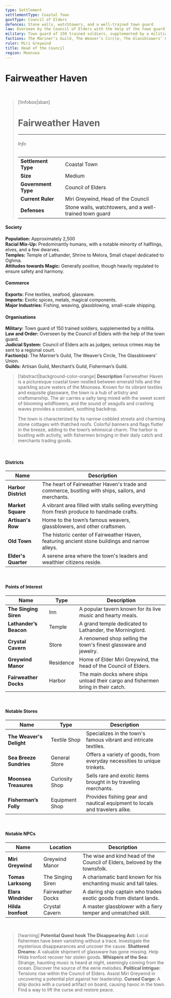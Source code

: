 ```yaml
---
type: Settlement
settlementType: Coastal Town
govtType: Council of Elders
defences: Stone walls, watchtowers, and a well-trained town guard
law: Overseen by the Council of Elders with the help of the town guard
military: Town guard of 150 trained soldiers, supplemented by a militia
factions: The Mariner’s Guild, The Weaver’s Circle, The Glassblowers’ Union
ruler: Miri Greywind
title: Head of the Council
region: Moonsea
---
```


# **Fairweather Haven**

<br>

> [!infobox|sban]
> # Fairweather Haven
> ---
>
> ###### Info
>  | | |
> |---|---|
> | **Settlement Type** | Coastal Town |
> | **Size** | Medium |
> | **Government Type** | Council of Elders |
> | **Current Ruler** | Miri Greywind, Head of the Council |
> | **Defenses** | Stone walls, watchtowers, and a well-trained town guard |

#### Society
**Population:** Approximately 2,500  
**Racial Mix-Up:** Predominantly humans, with a notable minority of halflings, elves, and a few dwarves.  
**Temples:** Temple of Lathander, Shrine to Melora, Small chapel dedicated to Oghma.  
**Attitudes towards Magic:** Generally positive, though heavily regulated to ensure safety and harmony.

#### Commerce
**Exports:** Fine textiles, seafood, glassware.  
**Imports:** Exotic spices, metals, magical components.  
**Major Industries:** Fishing, weaving, glassblowing, small-scale shipping.

#### Organisations
**Military:** Town guard of 150 trained soldiers, supplemented by a militia.  
**Law and Order:** Overseen by the Council of Elders with the help of the town guard.  
**Judicial System:** Council of Elders acts as judges; serious crimes may be sent to a regional court.  
**Faction(s):** The Mariner’s Guild, The Weaver’s Circle, The Glassblowers’ Union.  
**Guilds:** Artisan Guild, Merchant’s Guild, Fisherman’s Guild.

> [!abstract|background-color-orange] **Description**
> Fairweather Haven is a picturesque coastal town nestled between emerald hills and the sparkling azure waters of the Moonsea. Known for its vibrant textiles and exquisite glassware, the town is a hub of artistry and craftsmanship. The air carries a salty tang mixed with the sweet scent of blooming wildflowers, and the sound of seagulls and crashing waves provides a constant, soothing backdrop.
>
> The town is characterized by its narrow cobbled streets and charming stone cottages with thatched roofs. Colorful banners and flags flutter in the breeze, adding to the town’s whimsical charm. The harbor is bustling with activity, with fishermen bringing in their daily catch and merchants trading goods.

<br>

#### Districts

|Name|Description|
|---|---|
|**Harbor District**|The heart of Fairweather Haven's trade and commerce, bustling with ships, sailors, and merchants.|
|**Market Square**|A vibrant area filled with stalls selling everything from fresh produce to handmade crafts.|
|**Artisan's Row**|Home to the town’s famous weavers, glassblowers, and other craftsmen.|
|**Old Town**|The historic center of Fairweather Haven, featuring ancient stone buildings and narrow alleys.|
|**Elder's Quarter**|A serene area where the town's leaders and wealthier citizens reside.|

<br>

#### Points of Interest
|Name|Type|Description|
|---|---|---|
|**The Singing Siren**|Inn|A popular tavern known for its live music and hearty meals.|
|**Lathander’s Beacon**|Temple|A grand temple dedicated to Lathander, the Morninglord.|
|**Crystal Cavern**|Store|A renowned shop selling the town's finest glassware and jewelry.|
|**Greywind Manor**|Residence|Home of Elder Miri Greywind, the head of the Council of Elders.|
|**Fairweather Docks**|Harbor|The main docks where ships unload their cargo and fishermen bring in their catch.|

<br>

#### Notable Stores
|Name|Type|Description|
|---|---|---|
|**The Weaver's Delight**|Textile Shop|Specializes in the town's famous vibrant and intricate textiles.|
|**Sea Breeze Sundries**|General Store|Offers a variety of goods, from everyday necessities to unique trinkets.|
|**Moonsea Treasures**|Curiosity Shop|Sells rare and exotic items brought in by traveling merchants.|
|**Fisherman’s Folly**|Equipment Shop|Provides fishing gear and nautical equipment to locals and travelers alike.|

<br>

#### Notable NPCs
|Name|Location|Description|
|---|---|---|
|**Miri Greywind**|Greywind Manor|The wise and kind head of the Council of Elders, beloved by the townsfolk.|
|**Tomas Larksong**|The Singing Siren|A charismatic bard known for his enchanting music and tall tales.|
|**Elara Windrider**|Fairweather Docks|A daring ship captain who trades exotic goods from distant lands.|
|**Hilda Ironfoot**|Crystal Cavern|A master glassblower with a fiery temper and unmatched skill.|

<br>

> [!warning] **Potential Quest hook**
> **The Disappearing Act:** Local fishermen have been vanishing without a trace. Investigate the mysterious disappearances and uncover the cause. 
> **Shattered Dreams:** A valuable shipment of glassware has gone missing. Help Hilda Ironfoot recover her stolen goods.
> **Whispers of the Sea:** Strange, haunting music is heard at night, seemingly coming from the ocean. Discover the source of the eerie melodies. 
> **Political Intrigue:** Tensions rise within the Council of Elders. Assist Miri Greywind in uncovering a potential plot against her leadership.
> **Cursed Cargo:** A ship docks with a cursed artifact on board, causing havoc in the town. Find a way to lift the curse and restore peace.
